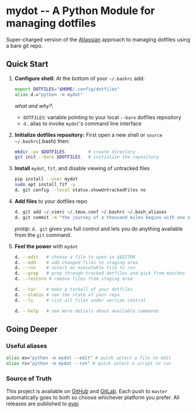 # mydot -- A Python Module for managing dotfiles

Super-charged version of the [Atlassian][atlassian] approach to managing 
dotfiles using a bare git repo.

## Quick Start

1. **Configure shell:** At the bottom of your `~/.bashrc` add:

    ```bash
    export DOTFILES="$HOME/.config/dotfiles"
    alias d.="python -m mydot"
    ```

    _what and why?_:

    - `DOTFILES`: variable pointing to your local `--bare` dotfiles repository
    - `d.` alias to invoke `mydot`'s command line interface

2. **Initialize dotfiles repository:** First open a new shell or `source ~/.bashrc`{.bash} then:

    ```bash
    mkdir -pv $DOTFILES         # create directory
    git init --bare $DOTFILES   # initialize the repository
    ```

3. **Install** `mydot`, `fzf`, and disable viewing of untracked files

    ```bash
    pip install --user mydot
    sudo apt install fzf -y
    d. git config --local status.showUntrackedFiles no
    ```

3. **Add files** to your dotfiles repo

    ```bash
    d. git add ~/.vimrc ~/.tmux.conf ~/.bashrc ~/.bash_aliases
    d. git commit -m "the journey of a thousand miles begins with one step"
    ```

    _protip:_ `d. git` gives you full control and lets you do anything available from the `git` command.

4. **Feel the power** with `mydot`

    ```bash
    d. --edit   # choose a file to open in $EDITOR
    d. --add    # add changed files to staging area
    d. --run    # select an executable file to run
    d. --grep   # grep through tracked dotfiles and pick from matches
    d. --restore # remove files from staging area

    d. --tar    # make a tarball of your dotfiles
    d. --status # see the state of your repo
    d. --ls     # list all files under version control

    d. --help   # see more detials about available commands
    ```

## Going Deeper

### Useful aliases

```bash
alias es="python -m mydot --edit" # quick select a file to edit
alias rs="python -m mydot --run" # quick select a script to run
```

### Source of Truth

This project is available on [GitHub][github] and [GitLab][gitlab]. Each push to 
`master` automatically goes to both so choose whichever platform you prefer. All releases are published to [pypi]

[github]: <https://github.com/gikeymarcia/mydot>
"Follow and Contribute on GitHub"
[gitlab]: <https://gitlab.com/gikeymarcia/mydot>
"Follow and Contribute on GitLab"
[pypi]: <https://pypi.org/project/mydot/>
"mydot project homepage on PyPi.org"
[atlassian]: <https://www.atlassian.com/git/tutorials/dotfiles>
"The best way to store your dotfiles: A bare Git repository"
